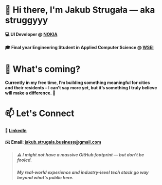 # 👋 Hi there, I'm Jakub Strugała — aka **struggyyy**

#### 💻 **UI Developer @ [NOKIA](https://www.linkedin.com/company/nokia/posts/?feedView=all)**  

#### 🎓 Final year **Engineering Student in Applied Computer Science** @ **[WSEI](https://www.linkedin.com/school/wy%C5%BCsza-szko%C5%82a-ekonomii-i-informatyki-w-krakowie/posts/?feedView=all)**

# 👀 What's coming?

#### Currently in my free time, I’m building something meaningful for **cities and their residents** – I can’t say more yet, but it’s something I truly believe will make a difference. 🤫

# 📫 Let's Connect

#### 👔 [LinkedIn](https://www.linkedin.com/in/jakub-struga%C5%82a-041094281/)

#### ✉️ Email: jakub.strugala.business@gmail.com

> ##### ⚠️ I might not have a massive GitHub footprint — but don’t be fooled.  
> ##### My **real-world experience** and **industry-level tech stack** go **way beyond what’s public here**.
